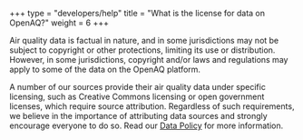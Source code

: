 +++
type = "developers/help"
title = "What is the license for data on OpenAQ?"
weight = 6
+++

Air quality data is factual in nature, and in some jurisdictions may not be subject to copyright or other protections, limiting its use or distribution. However, in some jurisdictions, copyright and/or laws and regulations may apply to some of the data on the OpenAQ platform.

A number of our sources provide their air quality data under specific licensing, such as Creative Commons licensing or open government licenses, which require source attribution. Regardless of such requirements, we believe in the importance of attributing data sources and strongly encourage everyone to do so. Read our [Data Policy](https://github.com/openaq/openaq-info/blob/master/DATA-POLICY.md) for more information.
